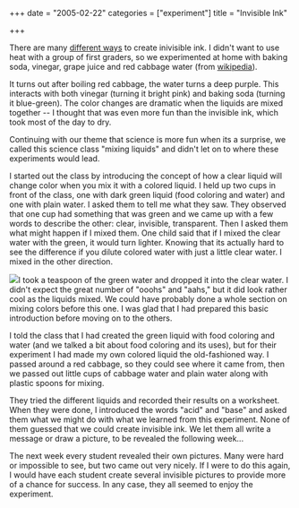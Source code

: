 +++
date = "2005-02-22"
categories = ["experiment"]
title = "Invisible Ink"

+++

There are many [different ways](http://www.kidzworld.com/site/p3844.htm) to create inivisible ink. I didn't want to use heat with a group of first graders, so we experimented at home with baking soda, vinegar, grape juice and red cabbage water (from [wikipedia](http://en.wikipedia.org/wiki/Invisible_ink#Disappearing_inks)).

It turns out after boiling red cabbage, the water turns a deep purple. This interacts with both vinegar (turning it bright pink) and baking soda (turning it blue-green). The color changes are dramatic when the liquids are mixed together -- I thought that was even more fun than the invisible ink, which took most of the day to dry.

Continuing with our theme that science is more fun when its a surprise, we called this science class "mixing liquids" and didn't let on to where these experiments would lead.

I started out the class by introducing the concept of how a clear liquid will change color when you mix it with a colored liquid. I held up two cups in front of the class, one with dark green liquid (food coloring and water) and one with plain water. I asked them to tell me what they saw. They observed that one cup had something that was green and we came up with a few words to describe the other: clear, invisible, transparent. Then I asked them what might happen if I mixed them. One child said that if I mixed the clear water with the green, it would turn lighter. Knowing that its actually hard to see the difference if you dilute colored water with just a little clear water. I mixed in the other direction.

![](http://www.flyingpaperclips.com/images/mixing-liquids.jpg)I took a teaspoon of the green water and dropped it into the clear water. I didn't expect the great number of "ooohs" and "aahs," but it did look rather cool as the liquids mixed. We could have probably done a whole section on mixing colors before this one. I was glad that I had prepared this basic introduction before moving on to the others.

I told the class that I had created the green liquid with food coloring and water (and we talked a bit about food coloring and its uses), but for their experiment I had made my own colored liquid the old-fashioned way. I passed around a red cabbage, so they could see where it came from, then we passed out little cups of cabbage water and plain water along with plastic spoons for mixing.

They tried the different liquids and recorded their results on a worksheet. When they were done, I introduced the words "acid" and "base" and asked them what we might do with what we learned from this experiment. None of them guessed that we could create invisible ink. We let them all write a message or draw a picture, to be revealed the following week...

The next week every student revealed their own pictures. Many were hard or impossible to see, but two came out very nicely. If I were to do this again, I would have each student create several invisible pictures to provide more of a chance for success. In any case, they all seemed to enjoy the experiment.

